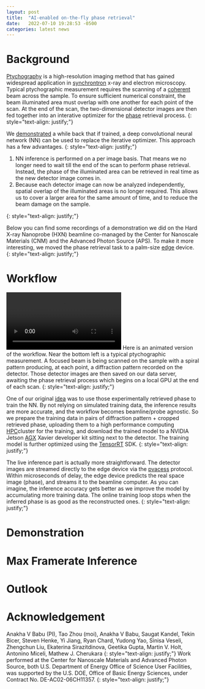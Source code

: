 ```yaml
---
layout: post
title:  "AI-enabled on-the-fly phase retrieval"
date:   2022-07-10 19:28:53 -0500
categories: latest news
---
```

# Background
[Ptychography](https://en.wikipedia.org/wiki/Ptychography) is a high-resolution imaging method that has gained widespread application in [synchrontron](https://en.wikipedia.org/wiki/Synchrotron) x-ray and electron microscopy. Typical ptychographic measurement requires the scanning of a [coherent](https://en.wikipedia.org/wiki/Coherence_(physics)) beam across the sample. To ensure sufficient numerical constraint, the beam illuminated area must overlap with one another for each point of the scan. At the end of the scan, the two-dimensional detector images are then fed together into an interative optimizer for the [phase](https://en.wikipedia.org/wiki/Phase_problem) retrieval process.
{: style="text-align: justify;"}

We [demonstrated](https://aip.scitation.org/doi/10.1063/5.0013065) a while back that if trained, a deep convolutional neural network (NN) can be used to replace the iterative optimizer. This approach has a few advantages. 
{: style="text-align: justify;"}
<ol>
  <li>NN inference is performed on a per image basis. That means we no longer need to wait till the end of the scan to perform phase retrieval. Instead, the phase of the illuminated area can be retrieved in real time as the new detector image comes in.</li>
  <li>Because each detector image can now be analyzed independently, spatial overlap of the illuminated areas is no longer required. This allows us to cover a larger area for the same amount of time, and to reduce the beam damage on the sample.</li>
</ol>
{: style="text-align: justify;"}

Below you can find some recordings of a demonstration we did on the Hard X-ray Nanoprobe (HXN) beamline co-managed by the Center for Nanoscale Materials (CNM) and the Advanced Photon Source (APS). To make it more interesting, we moved the phase retrieval task to a palm-size [edge](https://en.wikipedia.org/wiki/Edge_computing) device.
{: style="text-align: justify;"}

# Workflow
<video src="https://user-images.githubusercontent.com/20727490/178176368-3216b2bf-65e3-44d1-9f55-b42ac557560b.mp4" controls="controls" style="max-width: 730px;">
</video>
Here is an animated version of the workflow. Near the bottom left is a typical ptychographic measurement. A focused beam is being scanned on the sample with a spiral pattern producing, at each point, a diffraction pattern recorded on the detector. Those detector images are then saved on our data server, awaiting the phase retrieval process which begins on a local GPU at the end of each scan.
{: style="text-align: justify;"}

One of our original [idea](https://aip.scitation.org/doi/10.1063/5.0013065) was to use those experimentally retrieved phase to train the NN. By not relying on simulated training data, the inference results are more accurate, and the workflow becomes beamline/probe agnostic. So we prepare the training data in pairs of diffraction pattern + cropped retrieved phase, uploading them to a high performance computing [HPC](https://www.alcf.anl.gov/support-center/theta/theta-thetagpu-overview)cluster for the training, and download the trained model to a NVIDIA Jetson [AGX](https://developer.nvidia.com/embedded/jetson-agx-xavier-developer-kit) Xavier developer kit sitting next to the detector. The training model is further optimized using the [TensorRT](https://developer.nvidia.com/tensorrt) SDK.
{: style="text-align: justify;"}

The live inference part is actually more straightforward. The detector images are streamed directly to the edge device via the [pvacess](https://epics-controls.org/resources-and-support/documents/pvaccess/) protocol. Within microseconds of delay, the edge device predicts the real space image (phase), and streams it to the beamline computer. As you can imagine, the inference accuracy gets better as we improve the model by accumulating more training data. The online training loop stops when the inferred phase is as good as the reconstructed ones.
{: style="text-align: justify;"}

# Demonstration

# Max Framerate Inference

# Outlook

# Acknowledgement
Anakha V Babu (PI), Tao Zhou (moi), Anakha V Babu, Saugat Kandel, Tekin Bicer, Steven Henke, Yi Jiang, Ryan Chard, Yudong Yao, Sinisa Veseli, Zhengchun Liu, Ekaterina Sirazitdinova, Geetika Gupta, Martin V. Holt, Antonino Miceli, Mathew J. Cherukara
{: style="text-align: justify;"}
Work performed at the Center for Nanoscale Materials and Advanced Photon Source, both U.S. Department of Energy Office of Science User Facilities, was supported by the U.S. DOE, Office of Basic Energy Sciences, under Contract No. DE-AC02-06CH11357. 
{: style="text-align: justify;"}

